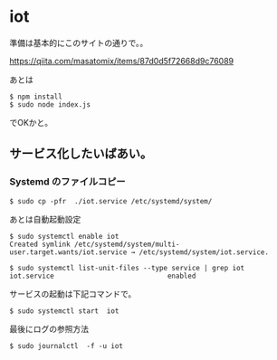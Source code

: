 # iot

準備は基本的にこのサイトの通りで。。

https://qiita.com/masatomix/items/87d0d5f72668d9c76089

あとは

```
$ npm install
$ sudo node index.js
```

でOKかと。



## サービス化したいばあい。

### Systemd のファイルコピー

```
$ sudo cp -pfr  ./iot.service /etc/systemd/system/
```
あとは自動起動設定

```
$ sudo systemctl enable iot
Created symlink /etc/systemd/system/multi-user.target.wants/iot.service → /etc/systemd/system/iot.service.

$ sudo systemctl list-unit-files --type service | grep iot
iot.service                            enabled
```

サービスの起動は下記コマンドで。

```
$ sudo systemctl start  iot

```

最後にログの参照方法


```
$ sudo journalctl  -f -u iot
```
